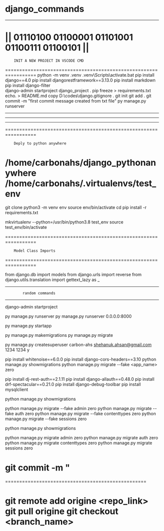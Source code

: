 # django_commands

-----------------------------------------------------------------
||    01110100 01100001 01101001 01100111 01100101             ||
=================================================================

		INIT A NEW PROJECT IN VSCODE CMD

=================================================================
python -m venv .venv
.venv\Scripts\activate.bat
pip install django==4.0
pip install djangorestframework==3.13.0
pip install markdown       
pip install django-filter  
django-admin startproject django_project .
pip freeze > requirements.txt
echo. > README.md
copy D:\codes\django\.gitignore .
git init
git add .
git commit -m "first commit message created from txt file"
py manage.py runserver


__________________________________________________________________
------------------------------------------------------------------
__________________________________________________________________



=================================================================

		Deply to python anywhere
/home/carbonahs/django_pythonanywhere
/home/carbonahs/.virtualenvs/test_env
=================================================================
git clone <repo link>
python3 -m venv env 
source env/bin/activate 
cd <repo folder>
pip install -r requirements.txt 


mkvirtualenv --python=/usr/bin/python3.8 test_env
source test_env/bin/activate



=================================================================

		Model Class Imports

=================================================================

from django.db import models
from django.urls import reverse
from django.utils.translation import gettext_lazy as _

*****************************************************************

			random commands

*****************************************************************
django-admin startproject

py manage.py runserver
py manage.py runserver 0.0.0.0:8000

py manage.py startapp 


py manage.py makemigrations
py manage.py migrate

py manage.py createsuperuser
carbon-ahs
shehanuk.ahsan@gmail.com
1234
1234
y


pip install whitenoise==6.0.0
pip install django-cors-headers==3.10
python manage.py showmigrations
python manage.py migrate --fake <app_name> zero

pip install dj-rest-auth==2.1.11
pip install django-allauth==0.48.0
pip install drf-spectacular==0.21.0
pip install django-debug-toolbar
pip install mysqlclient

python manage.py showmigrations

python manage.py migrate --fake admin zero
python manage.py migrate --fake auth zero
python manage.py migrate --fake contenttypes zero
python manage.py migrate --fake sessions zero

python manage.py showmigrations

python manage.py migrate admin zero
python manage.py migrate auth zero
python manage.py migrate contenttypes zero
python manage.py migrate sessions zero

git commit -m "
=================================================

==================================================

git remote add origine <repo_link>
git pull origine
git checkout <branch_name>
==================================



